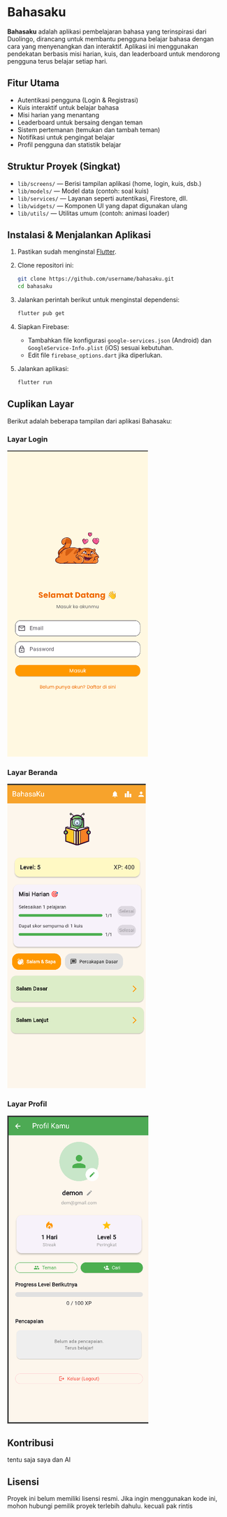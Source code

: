 # Bahasaku

**Bahasaku** adalah aplikasi pembelajaran bahasa yang terinspirasi dari Duolingo, dirancang untuk membantu pengguna belajar bahasa dengan cara yang menyenangkan dan interaktif. Aplikasi ini menggunakan pendekatan berbasis misi harian, kuis, dan leaderboard untuk mendorong pengguna terus belajar setiap hari.

## Fitur Utama

* Autentikasi pengguna (Login & Registrasi)
* Kuis interaktif untuk belajar bahasa
* Misi harian yang menantang
* Leaderboard untuk bersaing dengan teman
* Sistem pertemanan (temukan dan tambah teman)
* Notifikasi untuk pengingat belajar
* Profil pengguna dan statistik belajar

## Struktur Proyek (Singkat)

* `lib/screens/` — Berisi tampilan aplikasi (home, login, kuis, dsb.)
* `lib/models/` — Model data (contoh: soal kuis)
* `lib/services/` — Layanan seperti autentikasi, Firestore, dll.
* `lib/widgets/` — Komponen UI yang dapat digunakan ulang
* `lib/utils/` — Utilitas umum (contoh: animasi loader)

## Instalasi & Menjalankan Aplikasi

1. Pastikan sudah menginstal [Flutter](https://flutter.dev/docs/get-started/install).
2. Clone repositori ini:

   ```bash
   git clone https://github.com/username/bahasaku.git
   cd bahasaku
   ```
3. Jalankan perintah berikut untuk menginstal dependensi:

   ```bash
   flutter pub get
   ```
4. Siapkan Firebase:

    * Tambahkan file konfigurasi `google-services.json` (Android) dan `GoogleService-Info.plist` (iOS) sesuai kebutuhan.
    * Edit file `firebase_options.dart` jika diperlukan.
5. Jalankan aplikasi:

   ```bash
   flutter run
   ```

## Cuplikan Layar

Berikut adalah beberapa tampilan dari aplikasi Bahasaku:

### Layar Login

![Layar Login](assets/images/login_screens.png)

### Layar Beranda

![Layar Beranda](assets/images/home_screen.png)

### Layar Profil

![Layar Profil](assets/images/profile_screen.png)

## Kontribusi

tentu saja saya dan AI

## Lisensi

Proyek ini belum memiliki lisensi resmi. Jika ingin menggunakan kode ini, mohon hubungi pemilik proyek terlebih dahulu. kecuali pak rintis
